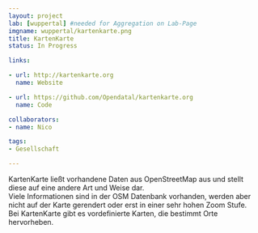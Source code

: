 ```yaml
---
layout: project
lab: [wuppertal] #needed for Aggregation on Lab-Page
imgname: wuppertal/kartenkarte.png
title: KartenKarte
status: In Progress

links:

- url: http://kartenkarte.org
  name: Website

- url: https://github.com/Opendatal/kartenkarte.org
  name: Code

collaborators:
- name: Nico

tags:
- Gesellschaft

---
```


KartenKarte ließt vorhandene Daten aus OpenStreetMap aus und stellt diese auf eine andere Art und Weise dar.<br/>
Viele Informationen sind in der OSM Datenbank vorhanden, werden aber nicht auf der Karte gerendert oder erst in einer sehr hohen Zoom Stufe.<br/>
Bei KartenKarte gibt es vordefinierte Karten, die bestimmt Orte hervorheben.
